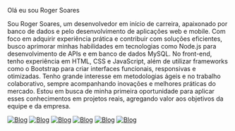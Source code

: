 Olá eu sou Roger Soares



Sou 
Roger Soares, um desenvolvedor em início de carreira, apaixonado por
banco de dados e pelo desenvolvimento de aplicações web e mobile. Com
foco em adquirir experiência prática e contribuir com soluções
eficientes, busco aprimorar minhas habilidades em tecnologias como
Node.js para desenvolvimento de APIs e em banco de dados MySQL. No
front-end, tenho experiência em HTML, CSS e JavaScript, além de utilizar
frameworks como o Bootstrap para criar interfaces funcionais,
responsivas e otimizadas.
Tenho grande interesse em metodologias
ágeis e no trabalho colaborativo, sempre acompanhando inovações e
melhores práticas do mercado. Estou em busca de minha primeira
oportunidade para aplicar esses conhecimentos em projetos reais,
agregando valor aos objetivos da equipe e da empresa.

[![Blog](https://img.shields.io/badge/HTML5-E34F26?style=for-the-badge&logo=html5&logoColor=white)](https://www.linkedin.com/in/roger-ramos-2a900628b/)
[![Blog](https://img.shields.io/badge/CSS-239120?&style=for-the-badge&logo=css3&logoColor=white)](https://www.linkedin.com/in/roger-ramos-2a900628b/)
[![Blog](https://img.shields.io/badge/JavaScript-F7DF1E?style=for-the-badge&logo=javascript&logoColor=black)](https://www.linkedin.com/in/roger-ramos-2a900628b/)
[![Blog](https://img.shields.io/badge/TypeScript-007ACC?style=for-the-badge&logo=typescript&logoColor=white)](https://www.linkedin.com/in/roger-ramos-2a900628b/)
[![Blog](https://img.shields.io/badge/Node.js-43853D?style=for-the-badge&logo=node.js&logoColor=white)](https://www.linkedin.com/in/roger-ramos-2a900628b/)
[![Blog](https://img.shields.io/badge/Bootstrap-563D7C?style=for-the-badge&logo=bootstrap&logoColor=white)](https://www.linkedin.com/in/roger-ramos-2a900628b/)


